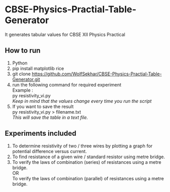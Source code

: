 # CBSE-Physics-Practial-Table-Generator
It generates tabular values for CBSE XII Physics Practical



## How to run
1. Python
2. pip install matplotlib rice
3. git clone https://github.com/WolfSekhar/CBSE-Physics-Practial-Table-Generator.git
4. run the following command for required experiment <br>
    Example : <br>
    py resistivity_vi.py <br>
    <i>Keep in mind that the values change every time you run the script</i>
5. If you want to save the result <br>
    py resistivity_vi.py > filename.txt <br>
    <i>This will save the table in a text file. </i> 



## Experiments included 
1. To determine resistivity of two / three wires by plotting a graph for potential
difference versus current.
2. To find resistance of a given wire / standard resistor using metre bridge.
3. To verify the laws of combination (series) of resistances using a metre bridge. <br>
 OR <br>
To verify the laws of combination (parallel) of resistances using a metre bridge.